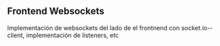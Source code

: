 ## Frontend Websockets

Implementación de websockets del lado de el frontnend con socket.io--client, implementación de listeners, etc